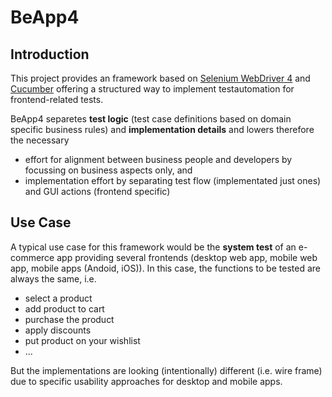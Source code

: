 # BeApp4

## Introduction
This project provides an framework based on [Selenium WebDriver 4](https://www.selenium.dev/documentation/webdriver/) and [Cucumber](https://cucumber.io) offering a structured way to implement testautomation for frontend-related tests.

BeApp4 separetes **test logic** (test case definitions based on domain specific business rules) and **implementation details** and lowers therefore the necessary  
- effort for alignment between business people and developers by focussing on business aspects only, and
- implementation effort by separating test flow (implementated just ones) and GUI actions (frontend specific) 

## Use Case
A typical use case for this framework would be the **system test** of an e-commerce app providing several frontends (desktop web app, mobile web app, mobile apps (Andoid, iOS)).
In this case, the functions to be tested are always the same, i.e.
- select a product
- add product to cart
- purchase the product
- apply discounts
- put product on your wishlist
- ...

But the implementations are looking (intentionally) different (i.e. wire frame) due to specific usability approaches for desktop and mobile apps.

